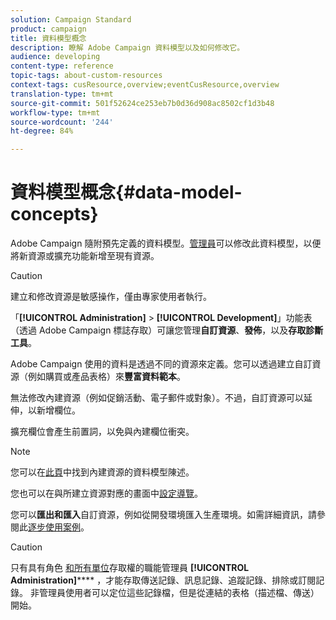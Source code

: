 ```yaml
---
solution: Campaign Standard
product: campaign
title: 資料模型概念
description: 瞭解 Adobe Campaign 資料模型以及如何修改它。
audience: developing
content-type: reference
topic-tags: about-custom-resources
context-tags: cusResource,overview;eventCusResource,overview
translation-type: tm+mt
source-git-commit: 501f52624ce253eb7b0d36d908ac8502cf1d3b48
workflow-type: tm+mt
source-wordcount: '244'
ht-degree: 84%

---
```



# 資料模型概念{#data-model-concepts}

Adobe Campaign 隨附預先定義的資料模型。[管理員](../../administration/using/users-management.md#functional-administrators)可以修改此資料模型，以便將新資源或擴充功能新增至現有資源。

>[!CAUTION]
>
>建立和修改資源是敏感操作，僅由專家使用者執行。

「**[!UICONTROL Administration]** > **[!UICONTROL Development]**」功能表（透過 Adobe Campaign 標誌存取）可讓您管理&#x200B;**自訂資源**、**發佈**，以及&#x200B;**存取診斷工具**。

Adobe Campaign 使用的資料是透過不同的資源來定義。您可以透過建立自訂資源（例如購買或產品表格）來&#x200B;**豐富資料範本**。

無法修改內建資源（例如促銷活動、電子郵件或對象）。不過，自訂資源可以延伸，以新增欄位。

擴充欄位會產生前置詞，以免與內建欄位衝突。

>[!NOTE]
>
>您可以在[此頁](../../developing/using/datamodel-introduction.md)中找到內建資源的資料模型陳述。

您也可以在與所建立資源對應的畫面中[設定導覽](configuring-the-screen-definition.md)。

您可以&#x200B;**匯出和匯入**&#x200B;自訂資源，例如從開發環境匯入生產環境。如需詳細資訊，請參閱此[逐步使用案例](../../automating/using/exporting-importing-custom-resources.md)。

>[!CAUTION]
>
>只有具有角色 [和所有單位](../../administration/using/users-management.md#functional-administrators)存取權的職能管理員 **[!UICONTROL Administration]****** ，才能存取傳送記錄、訊息記錄、追蹤記錄、排除或訂閱記錄。 非管理員使用者可以定位這些記錄檔，但是從連結的表格（描述檔、傳送）開始。
